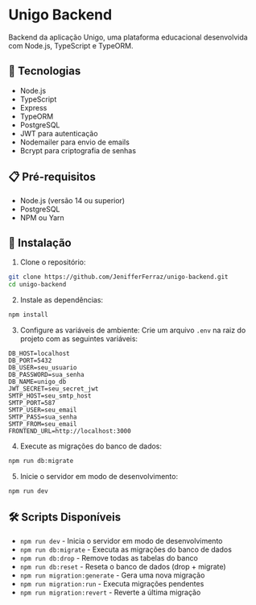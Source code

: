 # Unigo Backend

Backend da aplicação Unigo, uma plataforma educacional desenvolvida com Node.js, TypeScript e TypeORM.

## 🚀 Tecnologias

- Node.js
- TypeScript
- Express
- TypeORM
- PostgreSQL
- JWT para autenticação
- Nodemailer para envio de emails
- Bcrypt para criptografia de senhas

## 📋 Pré-requisitos

- Node.js (versão 14 ou superior)
- PostgreSQL
- NPM ou Yarn

## 🔧 Instalação

1. Clone o repositório:
```bash
git clone https://github.com/JenifferFerraz/unigo-backend.git
cd unigo-backend
```

2. Instale as dependências:
```bash
npm install
```

3. Configure as variáveis de ambiente:
Crie um arquivo `.env` na raiz do projeto com as seguintes variáveis:
```env
DB_HOST=localhost
DB_PORT=5432
DB_USER=seu_usuario
DB_PASSWORD=sua_senha
DB_NAME=unigo_db
JWT_SECRET=seu_secret_jwt
SMTP_HOST=seu_smtp_host
SMTP_PORT=587
SMTP_USER=seu_email
SMTP_PASS=sua_senha
SMTP_FROM=seu_email
FRONTEND_URL=http://localhost:3000
```

4. Execute as migrações do banco de dados:
```bash
npm run db:migrate
```

5. Inicie o servidor em modo de desenvolvimento:
```bash
npm run dev
```


## 🛠️ Scripts Disponíveis

- `npm run dev` - Inicia o servidor em modo de desenvolvimento
- `npm run db:migrate` - Executa as migrações do banco de dados
- `npm run db:drop` - Remove todas as tabelas do banco
- `npm run db:reset` - Reseta o banco de dados (drop + migrate)
- `npm run migration:generate` - Gera uma nova migração
- `npm run migration:run` - Executa migrações pendentes
- `npm run migration:revert` - Reverte a última migração

